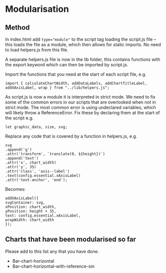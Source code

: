 # Modularisation

## Method 

In index.html add `type="module"` to the script tag loading the script.js file – this loads the file as a module, which then allows for static imports. No need to load helpers.js from this file. 

A separate helpers.js file is now in the lib folder, this contains functions with the export keyword which can then be imported by script.js. 

Import the functions that you need at the start of each script file, e.g. 

`import { calculateChartWidth, addDataLabels, addChartTitleLabel, addXAxisLabel, wrap } from "../lib/helpers.js"; `

As script.js is now a module it is interpreted in strict mode. We need to fix some of the common errors in our scripts that are overlooked when not in strict mode. The most common error is using undeclared variables, which will likely throw a ReferenceError. Fix these by declaring them at the start of the script e.g. 

`let graphic_data, size, svg; `


Replace any code that is covered by a function in helpers.js, e.g. 

    svg 
    .append('g') 
    .attr('transform', `translate(0, ${height})`) 
    .append('text') 
    .attr('x', chart_width) 
    .attr('y', 35) 
    .attr('class', 'axis--label') 
    .text(config.essential.xAxisLabel) 
    .attr('text-anchor', 'end'); 

Becomes: 

    addXAxisLabel({ 
    svgContainer: svg, 
    xPosition: chart_width, 
    yPosition: height + 35, 
    text: config.essential.xAxisLabel, 
    wrapWidth: chart_width 
    }); 

## Charts that have been modularised so far

Please add to this list any that you have done.

- Bar-chart-horizontal
- Bar-chart-horizontal-with-reference-sm